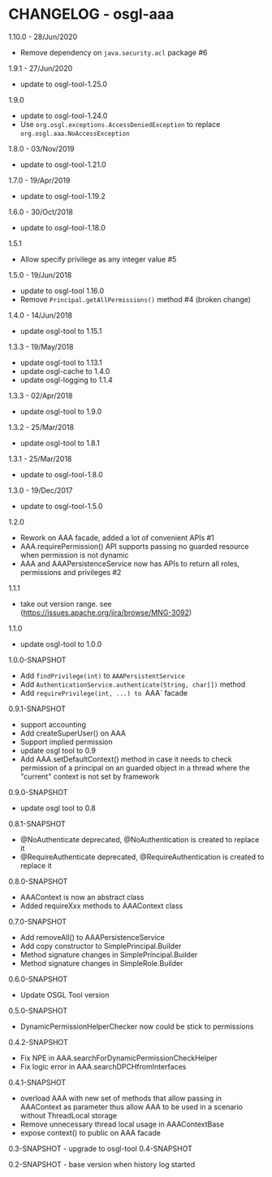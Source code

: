 # CHANGELOG - osgl-aaa

1.10.0 - 28/Jun/2020
* Remove dependency on `java.security.acl` package #6

1.9.1 - 27/Jun/2020
* update to osgl-tool-1.25.0

1.9.0
* update to osgl-tool-1.24.0
* Use `org.osgl.exceptions.AccessDeniedException` to replace `org.osgl.aaa.NoAccessException`

1.8.0 - 03/Nov/2019
* update to osgl-tool-1.21.0

1.7.0 - 19/Apr/2019
* update to osgl-tool-1.19.2

1.6.0 - 30/Oct/2018
* update to osgl-tool-1.18.0

1.5.1
* Allow specify privilege as any integer value #5

1.5.0 - 19/Jun/2018
* update to osgl-tool 1.16.0
* Remove `Principal.getAllPermissions()` method #4 (broken change) 

1.4.0 - 14/Jun/2018
* update osgl-tool to 1.15.1

1.3.3 - 19/May/2018
* update osgl-tool to 1.13.1
* update osgl-cache to 1.4.0
* update osgl-logging to 1.1.4

1.3.3 - 02/Apr/2018
* update osgl-tool to 1.9.0

1.3.2 - 25/Mar/2018
* update osgl-tool to 1.8.1

1.3.1 - 25/Mar/2018
* update to osgl-tool-1.8.0

1.3.0 - 19/Dec/2017
* update to osgl-tool-1.5.0

1.2.0
* Rework on AAA facade, added a lot of convenient APIs #1
* AAA.requirePermission() API supports passing no guarded resource when permission is not dynamic
* AAA and AAAPersistenceService now has APIs to return all roles, permissions and privileges #2

1.1.1
* take out version range. see (https://issues.apache.org/jira/browse/MNG-3092)

1.1.0
* update osgl-tool to 1.0.0

1.0.0-SNAPSHOT
* Add `findPrivilege(int)` to `AAAPersistentService`
* Add `AuthenticationService.authenticate(String, char[])` method
* Add `requirePrivilege(int, ...) to `AAA` facade

0.9.1-SNAPSHOT
* support accounting
* Add createSuperUser() on AAA
* Support implied permission
* update osgl tool to 0.9
* Add AAA.setDefaultContext() method in case it needs to check permission of a principal on an
  guarded object in a thread where the "current" context is not set by framework

0.9.0-SNAPSHOT
* update osgl tool to 0.8

0.8.1-SNAPSHOT
* @NoAuthenticate deprecated, @NoAuthentication is created to replace it
* @RequireAuthenticate deprecated, @RequireAuthentication is created to replace it

0.8.0-SNAPSHOT
* AAAContext is now an abstract class
* Added requireXxx methods to AAAContext class

0.7.0-SNAPSHOT
* Add removeAll() to AAAPersistenceService
* Add copy constructor to SimplePrincipal.Builder
* Method signature changes in SimplePrincipal.Builder
* Method signature changes in SimpleRole.Builder

0.6.0-SNAPSHOT
* Update OSGL Tool version

0.5.0-SNAPSHOT
* DynamicPermissionHelperChecker now could be stick to permissions

0.4.2-SNAPSHOT
* Fix NPE in AAA.searchForDynamicPermissionCheckHelper
* Fix logic error in AAA.searchDPCHfromInterfaces

0.4.1-SNAPSHOT
* overload AAA with new set of methods that allow passing in AAAContext as parameter
  thus allow AAA to be used in a scenario without ThreadLocal storage
* Remove unnecessary thread local usage in AAAContextBase
* expose context() to public on AAA facade

0.3-SNAPSHOT - upgrade to osgl-tool 0.4-SNAPSHOT

0.2-SNAPSHOT - base version when history log started
